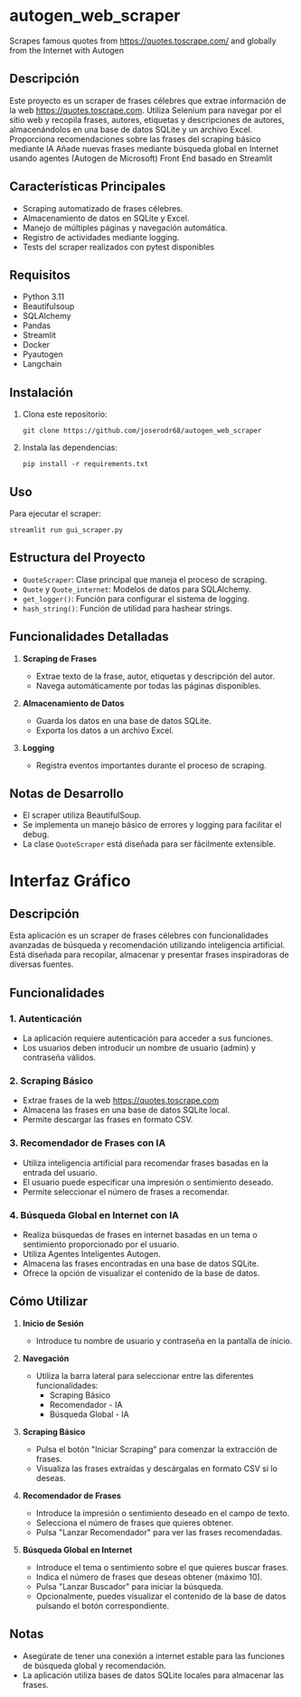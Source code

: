 # autogen_web_scraper
Scrapes famous quotes from https://quotes.toscrape.com/ and globally from the Internet with Autogen

## Descripción
Este proyecto es un scraper de frases célebres que extrae información de la web https://quotes.toscrape.com. Utiliza Selenium para navegar por el sitio web y recopila frases, autores, etiquetas y descripciones de autores, almacenándolos en una base de datos SQLite y un archivo Excel.
Proporciona recomendaciones sobre las frases del scraping básico mediante IA
Añade nuevas frases mediante búsqueda global en Internet usando agentes (Autogen de Microsoft)
Front End basado en Streamlit

## Características Principales
- Scraping automatizado de frases célebres.
- Almacenamiento de datos en SQLite y Excel.
- Manejo de múltiples páginas y navegación automática.
- Registro de actividades mediante logging.
- Tests del scraper realizados con pytest disponibles

## Requisitos
- Python 3.11
- Beautifulsoup
- SQLAlchemy
- Pandas
- Streamlit
- Docker
- Pyautogen
- Langchain

## Instalación
1. Clona este repositorio:
   ```
   git clone https://github.com/joserodr68/autogen_web_scraper

    ```
2. Instala las dependencias:
   ```
   pip install -r requirements.txt
   ```

## Uso
Para ejecutar el scraper:

```
streamlit run gui_scraper.py
```

## Estructura del Proyecto
- `QuoteScraper`: Clase principal que maneja el proceso de scraping.
- `Quote` y `Quote_internet`: Modelos de datos para SQLAlchemy.
- `get_logger()`: Función para configurar el sistema de logging.
- `hash_string()`: Función de utilidad para hashear strings.

## Funcionalidades Detalladas
1. **Scraping de Frases**
   - Extrae texto de la frase, autor, etiquetas y descripción del autor.
   - Navega automáticamente por todas las páginas disponibles.

2. **Almacenamiento de Datos**
   - Guarda los datos en una base de datos SQLite.
   - Exporta los datos a un archivo Excel.

3. **Logging**
   - Registra eventos importantes durante el proceso de scraping.

## Notas de Desarrollo
- El scraper utiliza BeautifulSoup.
- Se implementa un manejo básico de errores y logging para facilitar el debug.
- La clase `QuoteScraper` está diseñada para ser fácilmente extensible.


# Interfaz Gráfico

## Descripción
Esta aplicación es un scraper de frases célebres con funcionalidades avanzadas de búsqueda y recomendación utilizando inteligencia artificial. Está diseñada para recopilar, almacenar y presentar frases inspiradoras de diversas fuentes.

## Funcionalidades

### 1. Autenticación
- La aplicación requiere autenticación para acceder a sus funciones.
- Los usuarios deben introducir un nombre de usuario (admin)  y contraseña válidos.

### 2. Scraping Básico
- Extrae frases de la web https://quotes.toscrape.com
- Almacena las frases en una base de datos SQLite local.
- Permite descargar las frases en formato CSV.

### 3. Recomendador de Frases con IA
- Utiliza inteligencia artificial para recomendar frases basadas en la entrada del usuario.
- El usuario puede especificar una impresión o sentimiento deseado.
- Permite seleccionar el número de frases a recomendar.

### 4. Búsqueda Global en Internet con IA
- Realiza búsquedas de frases en internet basadas en un tema o sentimiento proporcionado por el usuario.
- Utiliza Agentes Inteligentes Autogen.
- Almacena las frases encontradas en una base de datos SQLite.
- Ofrece la opción de visualizar el contenido de la base de datos.

## Cómo Utilizar

1. **Inicio de Sesión**
   - Introduce tu nombre de usuario y contraseña en la pantalla de inicio.

2. **Navegación**
   - Utiliza la barra lateral para seleccionar entre las diferentes funcionalidades:
     - Scraping Básico
     - Recomendador - IA
     - Búsqueda Global - IA

3. **Scraping Básico**
   - Pulsa el botón "Iniciar Scraping" para comenzar la extracción de frases.
   - Visualiza las frases extraídas y descárgalas en formato CSV si lo deseas.

4. **Recomendador de Frases**
   - Introduce la impresión o sentimiento deseado en el campo de texto.
   - Selecciona el número de frases que quieres obtener.
   - Pulsa "Lanzar Recomendador" para ver las frases recomendadas.

5. **Búsqueda Global en Internet**
   - Introduce el tema o sentimiento sobre el que quieres buscar frases.
   - Indica el número de frases que deseas obtener (máximo 10).
   - Pulsa "Lanzar Buscador" para iniciar la búsqueda.
   - Opcionalmente, puedes visualizar el contenido de la base de datos pulsando el botón correspondiente.


## Notas
- Asegúrate de tener una conexión a internet estable para las funciones de búsqueda global y recomendación.
- La aplicación utiliza bases de datos SQLite locales para almacenar las frases.
